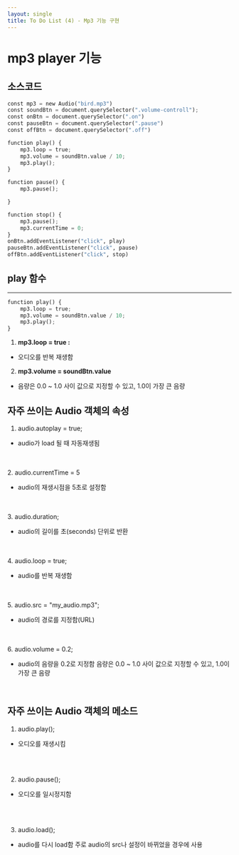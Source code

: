 ```yaml
---
layout: single
title: To Do List (4) - Mp3 기능 구현 
---
```

# mp3 player 기능 

## 소스코드 


```python
const mp3 = new Audio("bird.mp3")
const soundBtn = document.querySelector(".volume-controll");
const onBtn = document.querySelector(".on")
const pauseBtn = document.querySelector(".pause")
const offBtn = document.querySelector(".off")

function play() {
    mp3.loop = true;
    mp3.volume = soundBtn.value / 10;
    mp3.play();
}

function pause() {
    mp3.pause();

}

function stop() {
    mp3.pause();
    mp3.currentTime = 0;
}
onBtn.addEventListener("click", play)
pauseBtn.addEventListener("click", pause)
offBtn.addEventListener("click", stop)
```

## play 함수 
* * *

```python
function play() {
    mp3.loop = true;
    mp3.volume = soundBtn.value / 10;
    mp3.play();
}
```

1. **mp3.loop = true :**   
+  오디오를 반복 재생함 
 
2. **mp3.volume = soundBtn.value**   
+   음량은 0.0 ~ 1.0 사이 값으로 지정할 수 있고, 1.0이 가장 큰 음량


## 자주 쓰이는 Audio 객체의 속성

1. audio.autoplay = true;

+ audio가 load 될 때 자동재생됨
<br>
<br>
2. audio.currentTime = 5

+ audio의 재생시점을 5초로 설정함
<br>
<br>
3. audio.duration;

+  audio의 길이를 초(seconds) 단위로 반환
<br>
<br>
4. audio.loop = true;

+  audio를 반복 재생함
<br>
<br>
5. audio.src = "my_audio.mp3";

+  audio의 경로를 지정함(URL)
<br>
<br>
6. audio.volume = 0.2;

+  audio의 음량을 0.2로 지정함
   음량은 0.0 ~ 1.0 사이 값으로 지정할 수 있고, 1.0이 가장 큰 음량

<br>

## 자주 쓰이는 Audio 객체의 메소드

1. audio.play();

+  오디오를 재생시킴 
<br>
<br>

2. audio.pause();

+  오디오를 일시정지함 
<br>
<br>

3. audio.load();

+  audio를 다시 load함
   주로 audio의 src나 설정이 바뀌었을 경우에 사용
